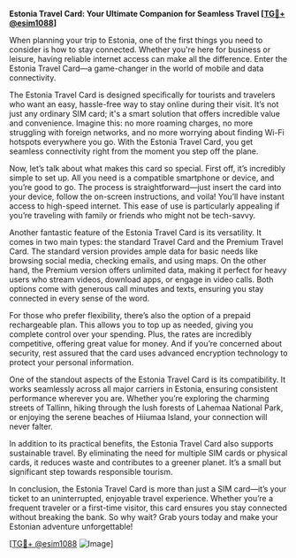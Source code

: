 **Estonia Travel Card: Your Ultimate Companion for Seamless Travel [[TG💪+ @esim1088](https://t.me/s/esim1088)]**

When planning your trip to Estonia, one of the first things you need to consider is how to stay connected. Whether you're here for business or leisure, having reliable internet access can make all the difference. Enter the Estonia Travel Card—a game-changer in the world of mobile and data connectivity.

The Estonia Travel Card is designed specifically for tourists and travelers who want an easy, hassle-free way to stay online during their visit. It’s not just any ordinary SIM card; it's a smart solution that offers incredible value and convenience. Imagine this: no more roaming charges, no more struggling with foreign networks, and no more worrying about finding Wi-Fi hotspots everywhere you go. With the Estonia Travel Card, you get seamless connectivity right from the moment you step off the plane.

Now, let’s talk about what makes this card so special. First off, it’s incredibly simple to set up. All you need is a compatible smartphone or device, and you’re good to go. The process is straightforward—just insert the card into your device, follow the on-screen instructions, and voila! You’ll have instant access to high-speed internet. This ease of use is particularly appealing if you’re traveling with family or friends who might not be tech-savvy.

Another fantastic feature of the Estonia Travel Card is its versatility. It comes in two main types: the standard Travel Card and the Premium Travel Card. The standard version provides ample data for basic needs like browsing social media, checking emails, and using maps. On the other hand, the Premium version offers unlimited data, making it perfect for heavy users who stream videos, download apps, or engage in video calls. Both options come with generous call minutes and texts, ensuring you stay connected in every sense of the word.

For those who prefer flexibility, there’s also the option of a prepaid rechargeable plan. This allows you to top up as needed, giving you complete control over your spending. Plus, the rates are incredibly competitive, offering great value for money. And if you’re concerned about security, rest assured that the card uses advanced encryption technology to protect your personal information.

One of the standout aspects of the Estonia Travel Card is its compatibility. It works seamlessly across all major carriers in Estonia, ensuring consistent performance wherever you are. Whether you’re exploring the charming streets of Tallinn, hiking through the lush forests of Lahemaa National Park, or enjoying the serene beaches of Hiiumaa Island, your connection will never falter.

In addition to its practical benefits, the Estonia Travel Card also supports sustainable travel. By eliminating the need for multiple SIM cards or physical cards, it reduces waste and contributes to a greener planet. It’s a small but significant step towards responsible tourism.

In conclusion, the Estonia Travel Card is more than just a SIM card—it’s your ticket to an uninterrupted, enjoyable travel experience. Whether you’re a frequent traveler or a first-time visitor, this card ensures you stay connected without breaking the bank. So why wait? Grab yours today and make your Estonian adventure unforgettable!

[[TG💪+ @esim1088](https://t.me/s/esim1088) ![Image](https://i.postimg.cc/Y0z9fWf4/image.png)]